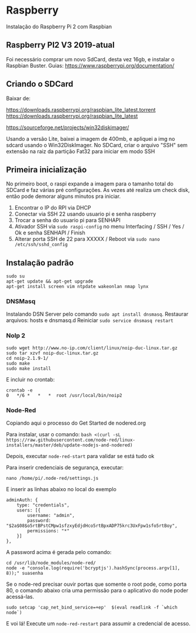 # Raspberry

Instalação do Raspberry Pi 2 com Raspbian

## Raspberry PI2 V3 2019-atual

Foi necessário comprar um novo SdCard, desta vez 16gb, e instalar o Raspbian Buster.
Guias: https://www.raspberrypi.org/documentation/

## Criando o SDCard

Baixar de:

https://downloads.raspberrypi.org/raspbian_lite_latest.torrent
https://downloads.raspberrypi.org/raspbian_lite_latest

https://sourceforge.net/projects/win32diskimager/

Usando a versão Lite, baixei a imagem de 400mb, e apliquei a img no sdcard usando o Win32DiskImager.
No SDCard, criar o arquivo "SSH" sem extensão na raiz da partição Fat32 para iniciar em modo SSH

## Primeira inicialização

No primeiro boot, o raspi expande a imagem para o tamanho total do SDCard e faz várias pré configurações.
As vezes até realiza um check disk, então pode demorar alguns minutos pra iniciar.

1. Encontrar o IP do RPI via DHCP
2. Conectar via SSH 22 usando usuario pi e senha raspberry
3. Trocar a senha do usuario pi para SENHAPI
4. Ativador SSH via `sudo raspi-config` no menu Interfacing / SSH / Yes / Ok e senha SENHAPI / Finish
5. Alterar porta SSH de 22 para XXXXX / Reboot via `sudo nano /etc/ssh/sshd_config`

## Instalação padrão

```
sudo su
apt-get update && apt-get upgrade
apt-get install screen vim ntpdate wakeonlan nmap lynx
```
### DNSMasq

Instalando DSN Server pelo comando `sudo apt install dnsmasq`.
Restaurar arquivos: hosts e dnsmasq.d
Reiniciar `sudo service dnsmasq restart`

### NoIp 2

```
sudo wget http://www.no-ip.com/client/linux/noip-duc-linux.tar.gz
sudo tar xzvf noip-duc-linux.tar.gz
cd noip-2.1.9-1/
sudo make
sudo make install
```
E incluir no crontab:
```
crontab -e
0	*/6	*	*   *  root	/usr/local/bin/noip2
```

### Node-Red

Copiando aqui o processo do Get Started de nodered.org

Para instalar, usar o comando:
`bash <(curl -sL https://raw.githubusercontent.com/node-red/linux-installers/master/deb/update-nodejs-and-nodered)`

Depois, executar `node-red-start` para validar se está tudo ok

Para inserir credenciais de segurança, executar:

`nano /home/pi/.node-red/settings.js`

E inserir as linhas abaixo no local do exemplo
```
adminAuth: {
    type: "credentials",
    users: [{
        username: "admin",
        password: "$2a$08$o5rtBPstCMpw1sfzxyEdjdHco5rtBpxADP75krc3UxFpw1sfo5rtBoy",
        permissions: "*"
    }]
},
```

A password acima é gerada pelo comando:
```
cd /usr/lib/node_modules/node-red/
node -e "console.log(require('bcryptjs').hashSync(process.argv[1], 8));" suasenha
```

Se o node-red precisar ouvir portas que somente o root pode, como porta 80, o comando abaixo cria uma permissão para o aplicativo do node poder acessá-las.
```
sudo setcap 'cap_net_bind_service=+ep'  $(eval readlink -f `which node`)
```

E voi lá!
Execute um `node-red-restart` para assumir a credencial de acesso.
